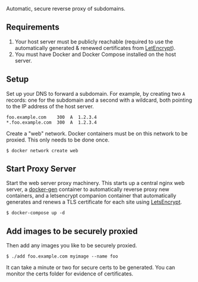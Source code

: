 Automatic, secure reverse proxy of subdomains.

## Requirements

1. Your host server must be publicly reachable (required to use the automatically 
generated & renewed certificates from [LetEncrypt](https://letsencrypt.org)).
2. You must have Docker and Docker Compose installed on the host server.

## Setup

Set up your DNS to forward a subdomain. For example, by creating two `A` records:
one for the subdomain and a second with a wildcard, both pointing to the IP address 
of the host server.

`foo.example.com    300  A  1.2.3.4`<br>
`*.foo.example.com  300  A  1.2.3.4`

Create a "web" network. Docker containers must be on this network to be proxied.
This only needs to be done once.

`$ docker network create web`

## Start Proxy Server

Start the web server proxy machinery. This starts up a central nginx web server,
a [docker-gen](https://github.com/jwilder/docker-gen) container to automatically 
reverse proxy new containers, and a letsencrypt companion container that 
automatically generates and renews a TLS certificate for each site using 
[LetsEncrypt](https://letsencrypt.org).

`$ docker-compose up -d`

## Add images to be securely proxied

Then add any images you like to be securely proxied.

`$ ./add foo.example.com myimage --name foo`

It can take a minute or two for secure certs to be generated. You can monitor 
the certs folder for evidence of certificates.
